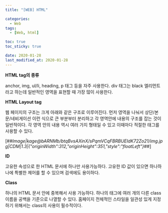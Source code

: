 ```yaml
---
title: "[WEB] HTML"

categories:
  - Web
tags:
  - [Web, html]

toc: true
toc_sticky: true

date: 2020-01-28
last_modified_at: 2020-01-28
---
```


**HTML tag의 종류**

anchor, img, ul/li, heading, p 태그 등을 자주 사용한다. div 태그는 black 엘리먼트라고 하는데 일반적인 영역을 표현할 때 가장 많이 사용한다.

**HTML Layout tag**

웹 페이지의 구조는 크게 아래와 같은 구조로 이루어진다. 먼저 영역을 나눠서 상단/본문/네비게이션 이런 식으로 큰 부분부터 분리하고 각 영역안에 내용의 구조를 잡는 것이 일반적이다. 각 영역 안의 내용 역시 여러 가지 형태일 수 있고 이때마다 적절한 태그를 사용할 수 있다.

[##_Image|kage@bARNMb/btqBvsAXinX/sPqmVCqFBRBUEIdK72Zo21/img.jpg|CDM|1.3|{"originWidth":312,"originHeight":351,"style":"floatLeft"}_##]

**ID**

고유한 속성으로 한 HTML 문서에 하나만 사용가능하다. 고유한 ID 값이 있으면 하나하나에 특별한 제어를 할 수 있으며 검색에도 용이하다.

**Class**

하나의 HTML 문서 안에 중복해서 사용 가능하다. 하나의 태그에 여러 개의 다른 class 이름을 공백을 기준으로 나열할 수 있다. 홈페이지 전체적인 스타일을 일관성 있게 지정하기 위해서는 class의 사용이 필수적이다.

